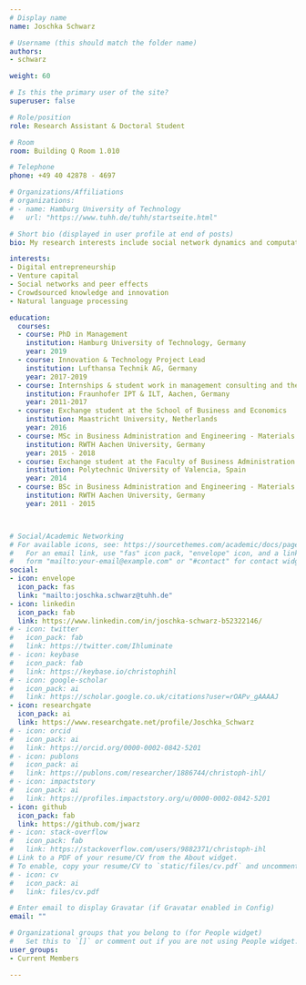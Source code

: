 ```yaml
---
# Display name
name: Joschka Schwarz

# Username (this should match the folder name)
authors:
- schwarz

weight: 60

# Is this the primary user of the site?
superuser: false

# Role/position
role: Research Assistant & Doctoral Student

# Room
room: Building Q Room 1.010

# Telephone
phone: +49 40 42878 - 4697

# Organizations/Affiliations
# organizations:
# - name: Hamburg University of Technology
#   url: "https://www.tuhh.de/tuhh/startseite.html"

# Short bio (displayed in user profile at end of posts)
bio: My research interests include social network dynamics and computational social science with a focus on the computational analysis of language.

interests:
- Digital entrepreneurship
- Venture capital
- Social networks and peer effects
- Crowdsourced knowledge and innovation
- Natural language processing

education:
  courses:
  - course: PhD in Management
    institution: Hamburg University of Technology, Germany
    year: 2019  
  - course: Innovation & Technology Project Lead
    institution: Lufthansa Technik AG, Germany
    year: 2017-2019
  - course: Internships & student work in management consulting and the automotive industry
    institution: Fraunhofer IPT & ILT, Aachen, Germany
    year: 2011-2017
  - course: Exchange student at the School of Business and Economics
    institution: Maastricht University, Netherlands
    year: 2016
  - course: MSc in Business Administration and Engineering - Materials and Process Engineering
    institution: RWTH Aachen University, Germany
    year: 2015 - 2018
  - course: Exchange student at the Faculty of Business Administration & School of Industrial Engineering
    institution: Polytechnic University of Valencia, Spain
    year: 2014
  - course: BSc in Business Administration and Engineering - Materials and Process Engineering
    institution: RWTH Aachen University, Germany
    year: 2011 - 2015



# Social/Academic Networking
# For available icons, see: https://sourcethemes.com/academic/docs/page-builder/#icons
#   For an email link, use "fas" icon pack, "envelope" icon, and a link in the
#   form "mailto:your-email@example.com" or "#contact" for contact widget.
social:
- icon: envelope
  icon_pack: fas
  link: "mailto:joschka.schwarz@tuhh.de"
- icon: linkedin
  icon_pack: fab
  link: https://www.linkedin.com/in/joschka-schwarz-b52322146/
# - icon: twitter
#   icon_pack: fab
#   link: https://twitter.com/Ihluminate
# - icon: keybase
#   icon_pack: fab
#   link: https://keybase.io/christophihl
# - icon: google-scholar
#   icon_pack: ai
#   link: https://scholar.google.co.uk/citations?user=rOAPv_gAAAAJ
- icon: researchgate
  icon_pack: ai
  link: https://www.researchgate.net/profile/Joschka_Schwarz
# - icon: orcid
#   icon_pack: ai
#   link: https://orcid.org/0000-0002-0842-5201
# - icon: publons
#   icon_pack: ai
#   link: https://publons.com/researcher/1886744/christoph-ihl/
# - icon: impactstory
#   icon_pack: ai
#   link: https://profiles.impactstory.org/u/0000-0002-0842-5201
- icon: github
  icon_pack: fab
  link: https://github.com/jwarz
# - icon: stack-overflow
#   icon_pack: fab
#   link: https://stackoverflow.com/users/9882371/christoph-ihl
# Link to a PDF of your resume/CV from the About widget.
# To enable, copy your resume/CV to `static/files/cv.pdf` and uncomment the lines below.
# - icon: cv
#   icon_pack: ai
#   link: files/cv.pdf

# Enter email to display Gravatar (if Gravatar enabled in Config)
email: ""

# Organizational groups that you belong to (for People widget)
#   Set this to `[]` or comment out if you are not using People widget.
user_groups:
- Current Members

---
```


